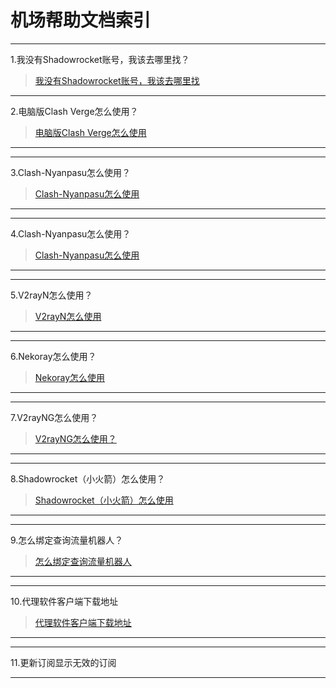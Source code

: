 # 机场帮助文档索引

----------------

1.我没有Shadowrocket账号，我该去哪里找？

> [我没有Shadowrocket账号，我该去哪里找](https://github.com/kexue-aihao/changdingyun-Blog/tree/master/%E4%B8%AD%E6%96%87%E7%89%88%E6%9C%BA%E5%9C%BA%E5%B8%AE%E5%8A%A9%E6%96%87%E6%A1%A3/Shadowrocket%E5%85%B1%E4%BA%AB%E8%B4%A6%E5%8F%B7%20%E3%80%90IOS%E5%B0%8F%E7%81%AB%E7%AE%AD%E5%85%B1%E4%BA%AB%E8%B4%A6%E5%8F%B7%E3%80%91 "小火箭共享ID")

----------------

2.电脑版Clash Verge怎么使用？

> [电脑版Clash Verge怎么使用](https://github.com/kexue-aihao/changdingyun-Blog/tree/master/%E4%B8%AD%E6%96%87%E7%89%88%E6%9C%BA%E5%9C%BA%E5%B8%AE%E5%8A%A9%E6%96%87%E6%A1%A3/Clash%20Verge%E6%80%8E%E4%B9%88%E4%BD%BF%E7%94%A8%EF%BC%9F "电脑版Clash verge怎么使用")

----------------

----------------

3.Clash-Nyanpasu怎么使用？

> [Clash-Nyanpasu怎么使用](https://github.com/kexue-aihao/changdingyun-Blog/tree/master/%E4%B8%AD%E6%96%87%E7%89%88%E6%9C%BA%E5%9C%BA%E5%B8%AE%E5%8A%A9%E6%96%87%E6%A1%A3/Clash-Nyanpasu%E6%80%8E%E4%B9%88%E4%BD%BF%E7%94%A8%EF%BC%9F "Clash-Nyanpasu怎么使用")
----------------

----------------

4.Clash-Nyanpasu怎么使用？

> [Clash-Nyanpasu怎么使用](https://github.com/kexue-aihao/changdingyun-Blog/tree/master/%E4%B8%AD%E6%96%87%E7%89%88%E6%9C%BA%E5%9C%BA%E5%B8%AE%E5%8A%A9%E6%96%87%E6%A1%A3/Clash%20for%20Windows%E6%80%8E%E4%B9%88%E4%BD%BF%E7%94%A8%EF%BC%9F "Clash-Nyanpasu怎么使用")

----------------

----------------

5.V2rayN怎么使用？

> [V2rayN怎么使用](https://github.com/kexue-aihao/changdingyun-Blog/tree/master/%E4%B8%AD%E6%96%87%E7%89%88%E6%9C%BA%E5%9C%BA%E5%B8%AE%E5%8A%A9%E6%96%87%E6%A1%A3/V2rayN%E6%80%8E%E4%B9%88%E4%BD%BF%E7%94%A8%EF%BC%9F "V2rayN怎么使用")

----------------

----------------

6.Nekoray怎么使用？

> [Nekoray怎么使用](https://github.com/kexue-aihao/changdingyun-Blog/tree/master/%E4%B8%AD%E6%96%87%E7%89%88%E6%9C%BA%E5%9C%BA%E5%B8%AE%E5%8A%A9%E6%96%87%E6%A1%A3/Nekoray%E6%80%8E%E4%B9%88%E4%BD%BF%E7%94%A8%EF%BC%9F "Nekoray怎么使用")

----------------

----------------

7.V2rayNG怎么使用？

> [V2rayNG怎么使用？](https://github.com/kexue-aihao/changdingyun-Blog/tree/master/%E4%B8%AD%E6%96%87%E7%89%88%E6%9C%BA%E5%9C%BA%E5%B8%AE%E5%8A%A9%E6%96%87%E6%A1%A3/V2rayNG%E6%80%8E%E4%B9%88%E4%BD%BF%E7%94%A8%EF%BC%9F "V2rayNG怎么使用？")

----------------

----------------

8.Shadowrocket（小火箭）怎么使用？

> [Shadowrocket（小火箭）怎么使用](https://github.com/kexue-aihao/changdingyun-Blog/tree/master/%E4%B8%AD%E6%96%87%E7%89%88%E6%9C%BA%E5%9C%BA%E5%B8%AE%E5%8A%A9%E6%96%87%E6%A1%A3/Shadowrocket%EF%BC%88%E5%B0%8F%E7%81%AB%E7%AE%AD%EF%BC%89%E6%80%8E%E4%B9%88%E4%BD%BF%E7%94%A8%EF%BC%9F "Shadowrocket（小火箭）怎么使用")

----------------

----------------

9.怎么绑定查询流量机器人？

> [怎么绑定查询流量机器人](https://github.com/kexue-aihao/changdingyun-Blog/tree/master/%E4%B8%AD%E6%96%87%E7%89%88%E6%9C%BA%E5%9C%BA%E5%B8%AE%E5%8A%A9%E6%96%87%E6%A1%A3/%E6%80%8E%E4%B9%88%E7%BB%91%E5%AE%9A%E6%9F%A5%E8%AF%A2%E6%B5%81%E9%87%8F%E6%9C%BA%E5%99%A8%E4%BA%BA "怎么绑定查询流量机器人")

----------------

----------------

10.代理软件客户端下载地址

> [代理软件客户端下载地址](https://github.com/kexue-aihao/changdingyun-Blog/tree/master/%E4%B8%AD%E6%96%87%E7%89%88%E6%9C%BA%E5%9C%BA%E5%B8%AE%E5%8A%A9%E6%96%87%E6%A1%A3/%E4%BB%A3%E7%90%86%E8%BD%AF%E4%BB%B6%E5%AE%A2%E6%88%B7%E7%AB%AF%E4%B8%8B%E8%BD%BD%E5%9C%B0%E5%9D%80 "代理软件客户端下载地址")

----------------

----------------

11.更新订阅显示无效的订阅

> 
----------------

